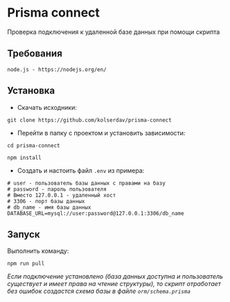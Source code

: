 # Prisma connect
Проверка подключения к удаленной базе данных при помощи скрипта

## Требования
```
node.js - https://nodejs.org/en/
```

## Установка
- Скачать исходники:
```
git clone https://github.com/kolserdav/prisma-connect
```
- Перейти в папку с проектом и установить зависимости:
```
cd prisma-connect
```
```
npm install
```
- Создать и настоить файл `.env` из примера:
```
# user - пользователь базы данных с правами на базу
# password - пароль пользователя
# Вместо 127.0.0.1 - удаленный хост
# 3306 - порт базы данных
# db_name - имя базы данных
DATABASE_URL=mysql://user:password@127.0.0.1:3306/db_name
```
## Запуск
Выполнить команду:
```
npm run pull
```
_Если подключение установлено (база данных доступна и пользователь существует и имеет права на чтение структуры), то скрипт отработает без ошибок  создастся схема базы в файле `orm/schema.prisma`_